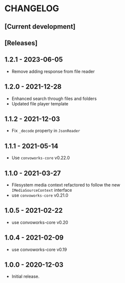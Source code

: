 # CHANGELOG

## [Current development]

## [Releases]

## 1.2.1 - 2023-06-05

* Remove adding response from file reader

## 1.2.0 - 2021-12-28

* Enhanced search through files and folders
* Updated file player template

## 1.1.2 - 2021-12-03

* Fix `_decode` property in `JsonReader`

## 1.1.1 - 2021-05-14

* Use `convoworks-core` v0.22.0

## 1.1.0 - 2021-03-27

* Filesystem media context refactored to follow the new `IMediaSourceContext` interface
* use `convoworks-core` v0.21.0

## 1.0.5 - 2021-02-22

* use convoworks-core v0.20

## 1.0.4 - 2021-02-09

* use convoworks-core v0.19

## 1.0.0 - 2020-12-03

* Initial release.

